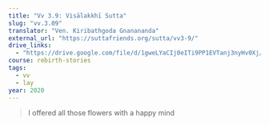 ```yaml
---
title: "Vv 3.9: Visālakkhī Sutta"
slug: "vv.3.09"
translator: "Ven. Kiribathgoda Gnanananda"
external_url: "https://suttafriends.org/sutta/vv3-9/"
drive_links:
  - "https://drive.google.com/file/d/1gweLYaCIj0eITi9PP1EVTanj3nyHv0Xj/view?usp=drivesdk"
course: rebirth-stories
tags:
  - vv
  - lay
year: 2020
---
```


> I offered all those flowers with a happy mind
